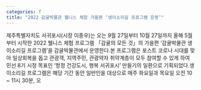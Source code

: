 ```yaml
---
categories: f
title: "2022 감귤박물관 웰니스 체험 가을편 ‘생이소리길 프로그램 운영’"
---
```

제주특별자치도 서귀포시(시장 이종우)는 오는 9월 27일부터 10월 27일까지 올해 5월부터 시작한 2022 웰니스 체험 프로그램 「감귤의 모든 것」의 가을편 ‘감귤박물관 생이소리길 프로그램’을 감귤박물관에서 운영한다.본 프로그램은 포스트 코로나 시대를 맞아 일상회복을 돕고 관광객, 지역주민, 관광약자 취약계층이 모두 참여할 수 있게 하여 민선 8기 시정 목표인 ‘청정 건강도시, 행복 서귀포시’ 만들기의 일환으로 기획되었다.생이소리길 프로그램은 해당 기간 동안 일반인을 대상으로 매주 화요일과 목요일 오전 10 ~ 11시 30분, 오